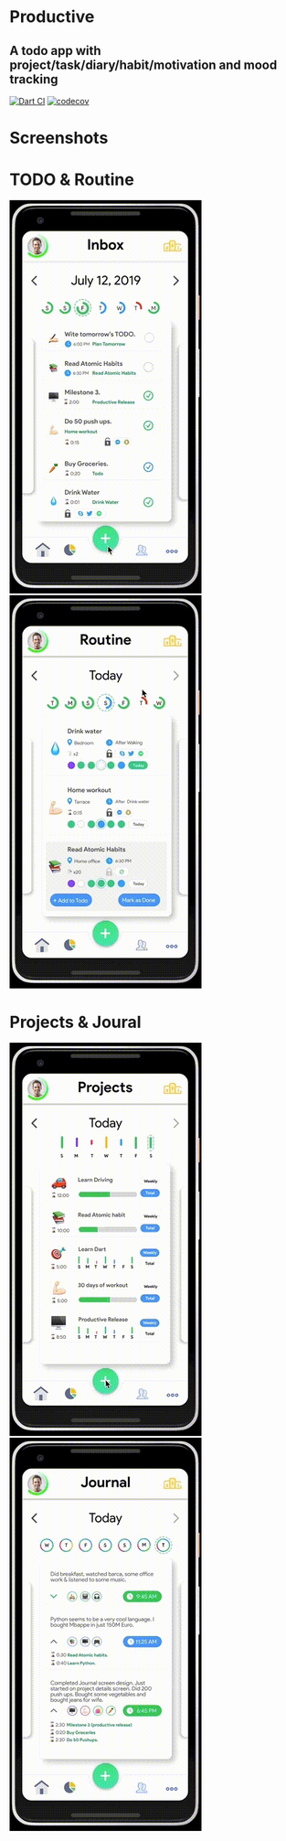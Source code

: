 # Productive

## A todo app with project/task/diary/habit/motivation and mood tracking
[![Dart CI](https://github.com/erluxman/productiveapp/workflows/Flutter%20CI/badge.svg)](https://github.com/erluxman/productiveapp/actions)
[![codecov](https://codecov.io/gh/erluxman/productiveapp/branch/master/graph/badge.svg)](https://codecov.io/gh/erluxman/productiveapp)
# Screenshots

# TODO  & Routine
![](/art/todo.gif)
![](/art/routine.gif )
# Projects & Joural
![](/art/projects.gif)
![](/art/journal.gif )
